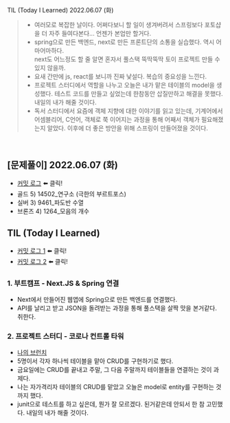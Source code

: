 TIL (Today I Learned) 2022.06.07 (화)
> - 여러모로 복잡한 날이다. 어쩌다보니 할 일이 생겨버려서 스프링보다 포토샵을 더 자주 들여다본다... 언젠가 본업만 할거다.
> - spring으로 만든 백엔드, next로 만든 프론트단의 소통을 실습했다. 역시 어마어마하다.   
>   next도 어느정도 할 줄 알면 혼자서 풀스택 뚝딱뚝딱 토이 프로젝트 만들 수 있지 않을까.
> - 요새 간만에 js, react를 보니까 진짜 낯설다. 복습의 중요성을 느낀다.
> - 프로젝트 스터디에서 역할을 나누고 오늘은 내가 맡은 테이블의 model을 생성했다. 테스트 코드를 만들고 싶었는데 한참동안 삽질만하고 해결을 못했다. 내일의 내가 해줄 것이다.
> - 독서 스터디에서 요즘에 객체 지향에 대한 이야기를 읽고 있는데, 기계어에서 어셈블리어, C언어, 객체로 쭉 이어지는 과정을 통해 어째서 객체가 필요해졌는지 알았다. 이후에 더 좋은 방안을 위해 스프링이 만들어졌을 것이다.

<br>

## [문제풀이] 2022.06.07 (화)

- [커밋 로그](https://github.com/soulchicken/AlgorithmSolved/commit/4caa36474c392964169504abb9f764fa375a0547) ⬅️ 클릭!
- 골드 5) 14502_연구소 (극한의 부르트포스)
- 실버 3) 9461_파도반 수열
- 브론즈 4) 1264_모음의 개수

## TIL (Today I Learned)

- [커밋 로그 1](https://github.com/soulchicken/TIL/commit/c71fabd29b877913eb15fc367c1a5048c836ddad) ⬅️ 클릭!
- [커밋 로그 2](https://github.com/soulchicken/TIL/commit/b611b5c6d752953d23dee424efb51ea553976e5e) ⬅️ 클릭!

### 1. 부트캠프 - Next.JS & Spring 연결
- Next에서 만들어진 웹앱에 Spring으로 만든 백엔드를 연결했다.
- API를 날리고 받고 JSON을 돌려받는 과정을 통해 풀스택을 살짝 맛을 본거같다. 취한다.

### 2. 프로젝트 스터디 - 코로나 컨트롤 타워
- [나의 브런치](https://github.com/soulchicken/covid-control-tower/tree/feat-self-quarantine-CRUD)
- 5명이서 각자 하나씩 테이블을 맡아 CRUD를 구현하기로 했다.
- 금요일에는 CRUD를 끝내고 주말, 그 다음 주말까지 테이블들을 연결하는 것이 과제다.
- 나는 자가격리자 테이블의 CRUD를 맡았고 오늘은 model로 entity를 구현하는 것까지 했다.
- junit으로 테스트를 하고 싶은데, 뭔가 잘 모르겠다. 된거같은데 안되서 한 참 고민했다. 내일의 내가 해줄 것이다.